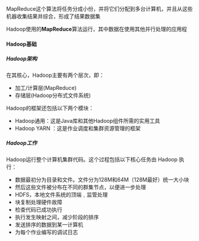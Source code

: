 ​        MapReduce这个算法将任务分成小份，并将它们分配到多台计算机，并且从这些机器收集结果并综合，形成了结果数据集

​       Hadoop使用的**MapReduce**算法运行，其中数据在使用其他并行处理的应用程          

#### Hadoop基础

##### Hadoop架构

在其核心，Hadoop主要有两个层次，即：

* 加工/计算层(MapReduce)
* 存储层(Hadoop分布式文件系统)

Hadoop的框架还包括以下两个模块：

* Hadoop通用：这是Java库和其他Hadoop组件所需的实用工具
* Hadoop YARN ：这是作业调度和集群资源管理的框架

##### Hadoop工作

Hadoop运行整个计算机集群代码。这个过程包括以下核心任务由 Hadoop 执行：

- 数据最初分为目录和文件。文件分为128M和64M（128M最好）统一大小块
- 然后这些文件被分布在不同的群集节点，以便进一步处理
- HDFS，本地文件系统的顶端﹑监管处理
- 块复制处理硬件故障
- 检查代码已成功执行
- 执行发生映射之间，减少阶段的排序
- 发送排序的数据到某一计算机
- 为每个作业编写的调试日志

